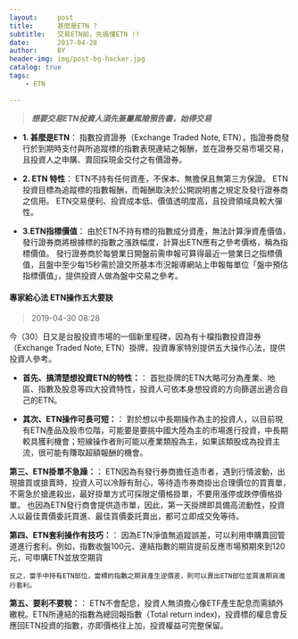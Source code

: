 ```yaml
---
layout:     post
title:      甚麼是ETN ?
subtitle:   交易ETN前，先搞懂ETN !!
date:       2017-04-28
author:     BY
header-img: img/post-bg-hacker.jpg
catalog: true
tags:
    - ETN

---
```


> ***想要交易ETN投資人須先簽屬風險預告書，始得交易***

 - **1. 甚麼是ETN**：
 	指數投資證券（Exchange Traded Note, ETN），指證券商發行於到期時支付與所追蹤標的指數表現連結之報酬，並在證券交易市場交易，且投資人之申購、賣回採現金交付之有價證券。
 
 - **2. ETN 特性**：
 	 ETN不持有任何資產，不保本、無擔保且無第三方保證。
         ETN投資目標為追蹤標的指數報酬，而報酬取決於公開說明書之規定及發行證券商之信用。
         ETN交易便利、投資成本低、價值透明度高，且投資領域具較大彈性。
  
 - **3.ETN指標價值**：
 	由於ETN不持有標的指數成分資產，無法計算淨資產價值，發行證券商將根據標的指數之漲跌幅度，計算出ETN應有之參考價格，稱為指標價值。
	發行證券商於每營業日開盤前需申報可算得最近一營業日之指標價值，且盤中至少每15秒需於證交所基本市況報導網站上申報每單位「盤中預估指標價值」，提供投資人做為盤中交易之參考。
   

#### 專家給心法 ETN操作五大要訣

>2019-04-30 08:28
 
 今（30）日又是台股投資市場的一個新里程碑，因為有十檔指數投資證券（Exchange Traded Note, ETN）掛牌，投資專家特別提供五大操作心法，提供投資人參考。
 
 - **首先、搞清楚想投資ETN的特性：**：
 	首批掛牌的ETN大略可分為產業、地區、指數及股息等四大投資特性，投資人可依本身想投資的方向篩選出適合自己的ETN。

- **其次、ETN操作可長可短：**：
	對於想以中長期操作為主的投資人，以目前現有ETN產品及股市位階，可能要是要挑中國大陸為主的市場進行投資，中長期較具獲利機會；短線操作者則可能以產業類股為主，如果該類股成為投資主流，很可能有賺取超額報酬的機會。
	
 **第三、ETN掛單不急躁：**：
	ETN因為有發行券商擔任造市者，遇到行情波動，出現搶買或搶賣時，投資人可以冷靜有耐心，等待造市券商掛出合理價位的買賣單，不需急於搶進殺出，最好掛單方式可採限定價格掛單，不要用漲停或跌停價格掛單。
		也因為ETN發行商會提供造市單，因此，第一天掛牌即具備高流動性，投資人以最佳賣價委託買進、最佳買價委託賣出，都可立即成交免等待。
	
 **第四、ETN套利操作有技巧：**：
	因為ETN淨值無追蹤誤差，可以利用申購賣回管道進行套利。例如，指數收盤100元、連結指數的期貨提前反應市場預期來到120元，可申購ETN並放空期貨
	
	反之，當手中持有ETN部位，當標的指數之期貨產生逆價差，則可以賣出ETN部位並買進期貨進行套利。
	
 **第五、要利不要稅：**：
	ETN不會配息，投資人無須擔心像ETF產生配息而需額外繳稅。ETN所連結的指數為總回報指數（Total return index)，投資標的權息會反應回ETN投資的指數，亦即價格往上加，投資權益可完整保留。
	
